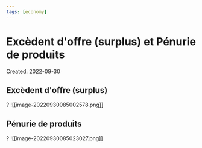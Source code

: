 ```yaml
---
tags: [economy] 
---
```

# Excèdent d'offre (surplus) et Pénurie de produits
Created: 2022-09-30

## Excèdent d'offre (surplus)
?
![[image-20220930085002578.png]]
<!--SR:!2022-10-20,12,270-->

## Pénurie de produits
?
![[image-20220930085023027.png]]
<!--SR:!2022-10-24,16,270-->




